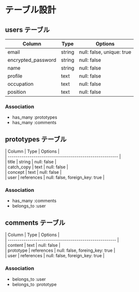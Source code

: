 # テーブル設計

## users テーブル

| Column             | Type   | Options                   |  
| -------------------|--------|-------------------------- |  
| email              | string | null: false, unique: true |  
| encrypted_password | string | null: false               |  
| name               | string | null: false               |  
| profile            | text   | null: false               |  
| occupation         | text   | null: false               |  
| position           | text   | null: false               |  

### Association
- has_many :prototypes
- has_many :comments

## prototypes テーブル

| Column     | Type       | Options                        |  
| -------------------------------------------------------- |  
| title      | string     | null: false                    |  
| catch_copy | text       | null: false                    |  
| concept    | text       | null: false                    |  
| user       | references | null: false, foreign_key: true |  

### Association
- has_many :comments
- belongs_to :user

## comments テーブル

| Column    | Type       | Options                        |  
| ------------------------------------------------------- |  
| content   | text       | null: false                    |  
| prototype | references | null: false, foreing_key: true |  
| user      | references | null: false, foreign_key: true |  

### Association
- belongs_to :user
- belongs_to :prototype


